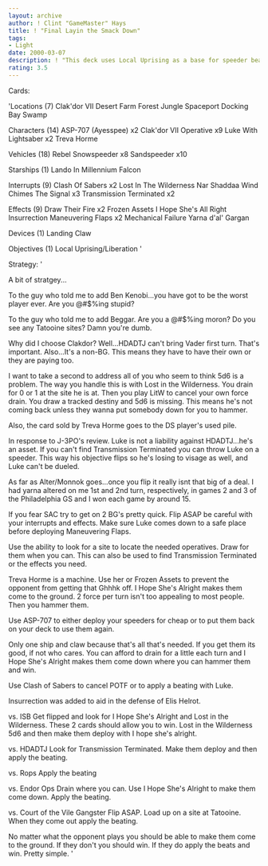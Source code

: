 ```yaml
---
layout: archive
author: ! Clint "GameMaster" Hays
title: ! "Final Layin the Smack Down"
tags:
- Light
date: 2000-03-07
description: ! "This deck uses Local Uprising as a base for speeder beats.  It can win by draining, battling, or by the use of nifty other cards."
rating: 3.5
---
```

Cards: 

'Locations (7)
Clak'dor VII
Desert
Farm
Forest
Jungle
Spaceport Docking Bay
Swamp

Characters (14)
ASP-707 (Ayesspee)  x2
Clak'dor VII Operative  x9
Luke With Lightsaber  x2
Treva Horme

Vehicles (18)
Rebel Snowspeeder  x8
Sandspeeder  x10

Starships (1)
Lando In Millennium Falcon

Interrupts (9)
Clash Of Sabers  x2
Lost In The Wilderness
Nar Shaddaa Wind Chimes
The Signal  x3
Transmission Terminated  x2

Effects (9)
Draw Their Fire  x2
Frozen Assets
I Hope She's All Right
Insurrection
Maneuvering Flaps  x2
Mechanical Failure
Yarna d'al' Gargan

Devices (1)
Landing Claw

Objectives (1)
Local Uprising/Liberation
'

Strategy: '

A bit of stratgey...

To the guy who told me to add Ben Kenobi...you have got to be the worst player ever.  Are you @#$%ing stupid?

To the guy who told me to add Beggar.  Are you a @#$%ing moron?  Do you see any Tatooine sites?  Damn you're dumb.

Why did I choose Clakdor?  Well...HDADTJ can't bring Vader first turn.  That's important.  Also...It's a non-BG.  This means they have to have their own or they are paying too.

I want to take a second to address all of you who seem to think 5d6 is a problem.  The way you handle this is with Lost in the Wilderness.  You drain for 0 or 1 at the site he is at.	Then you play LitW to cancel your own force drain.  You draw a tracked destiny and 5d6 is missing.  This means he's not coming back unless they wanna put somebody down for you to hammer.

Also, the card sold by Treva Horme goes to the DS player's used pile.

In response to J-3PO's review.  Luke is not a liability against HDADTJ...he's an asset.  If you can't find Transmission Terminated you can throw Luke on a speeder.	This way his objective flips so he's losing to visage as well, and Luke can't be dueled.

As far as Alter/Monnok goes...once you flip it really isnt that big of a deal.	I had yarna altered on me 1st and 2nd turn, respectively, in games 2 and 3 of the Philadelphia GS and I won each game by around 15.

If you fear SAC try to get on 2 BG's pretty quick.  Flip ASAP be careful with your interrupts and effects.  Make sure Luke comes down to a safe place before deploying Maneuvering Flaps.

Use the ability to look for a site to locate the needed operatives.  Draw for them when you can.  This can also be used to find Transmission Terminated or the effects you need.

Treva Horme is a machine.  Use her or Frozen Assets to prevent the opponent from getting that Ghhhk off.  I Hope She's Alright makes them come to the ground.	2 force per turn isn't too appealing to most people.  Then you hammer them.

Use ASP-707 to either deploy your speeders for cheap or to put them back on your deck to use them again.

Only one ship and claw because that's all that's needed.  If you get them its good, if not who cares.  You can afford to drain for a little each turn and I Hope She's Alright makes them come down where you can hammer them and win.

Use Clash of Sabers to cancel POTF or to apply a beating with Luke.

Insurrection was added to aid in the defense of Elis Helrot.

vs. ISB
Get flipped and look for I Hope She's Alright and Lost in the Wilderness.  These 2 cards should allow you to win.  Lost in the Wilderness 5d6 and then make them deploy with I hope she's alright.

vs. HDADTJ
Look for Transmission Terminated.  Make them deploy and then apply the beating.

vs.  Rops
Apply the beating

vs.  Endor Ops
Drain where you can.  Use I Hope She's Alright to make them come down.  Apply the beating.

vs. Court of the Vile Gangster
Flip ASAP.  Load up on a site at Tatooine.  When they come out apply the beating.

No matter what the opponent plays you should be able to make them come to the ground.  If they don't you should win.  If they do apply the beats and win.  Pretty simple.
'
